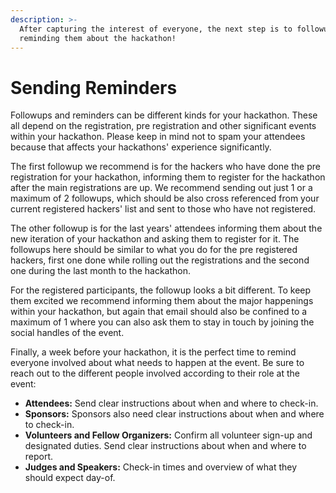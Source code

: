```yaml
---
description: >-
  After capturing the interest of everyone, the next step is to followup,
  reminding them about the hackathon!
---
```


# Sending Reminders

Followups and reminders can be different kinds for your hackathon. These all depend on the registration, pre registration and other significant events within your hackathon. Please keep in mind not to spam your attendees because that affects your hackathons' experience significantly.

The first followup we recommend is for the hackers who have done the pre registration for your hackathon, informing them to register for the hackathon after the main registrations are up. We recommend sending out just 1 or a maximum of 2 followups, which should be also cross referenced from your current registered hackers' list and sent to those who have not registered.

The other followup is for the last years' attendees informing them about the new iteration of your hackathon and asking them to register for it. The followups here should be similar to what you do for the pre registered hackers, first one done while rolling out the registrations and the second one during the last month to the hackathon.

For the registered participants, the followup looks a bit different. To keep them excited we recommend informing them about the major happenings within your hackathon, but again that email should also be confined to a maximum of 1 where you can also ask them to stay in touch by joining the social handles of the event.

Finally, a week before your hackathon, it is the perfect time to remind everyone involved about what needs to happen at the event. Be sure to reach out to the different people involved according to their role at the event:

* **Attendees:** Send clear instructions about when and where to check-in.
* **Sponsors:** Sponsors also need clear instructions about when and where to check-in. 
* **Volunteers and Fellow Organizers:** Confirm all volunteer sign-up and designated duties. Send clear instructions about when and where to report.
* **Judges and Speakers:** Check-in times and overview of what they should expect day-of. 

